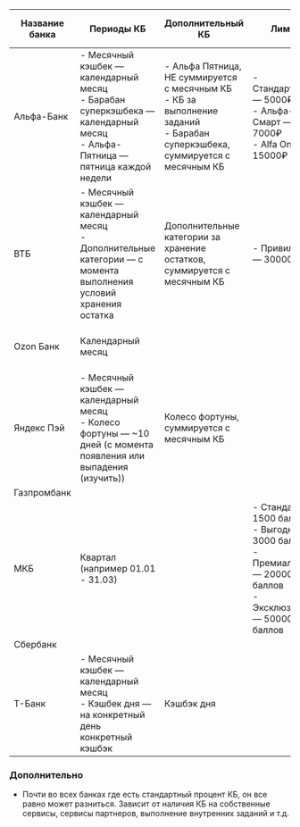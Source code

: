 
| Название банка | Периоды КБ                                                                                                                     | Дополнительный КБ                                                                                                                | Лимит                                                                                                                 | Максимальное кол-во категорий                             | Процент КБ                                                       | Валюта КБ                                                                                                                              | Дополнительно                                       |
| -------------- | ------------------------------------------------------------------------------------------------------------------------------ | -------------------------------------------------------------------------------------------------------------------------------- | --------------------------------------------------------------------------------------------------------------------- | --------------------------------------------------------- | ---------------------------------------------------------------- | -------------------------------------------------------------------------------------------------------------------------------------- | --------------------------------------------------- |
| Альфа-Банк     | - Месячный кэшбек — календарный месяц<br>- Барабан суперкэшбека — календарный месяц<br>- Альфа-Пятница — пятница каждой недели | - Альфа Пятница, НЕ суммируется с месячным КБ<br>- КБ за выполнение заданий<br>- Барабан суперкэшбека, суммируется с месячным КБ | - Стандартный — 5000₽<br>- Альфа-Смарт — 7000₽<br>- Alfa Only — 15000₽                                                | - Стандартный — 3<br>- Альфа-Смарт — 4<br>- Alfa Only — 5 | - Стандартный — 5%<br>- Альфа-Смарт — 5%<br>- Alfa Only — 7%     | Рубли                                                                                                                                  |                                                     |
| ВТБ            | - Месячный кэшбек — календарный месяц<br>- Дополнительные категории — с момента выполнения условий хранения остатка            | Дополнительные категории за хранение остатков, суммируется с месячным КБ                                                         | - Привилегия — 30000₽                                                                                                 | 3                                                         | Процент разнится между категориями                               | Рубли                                                                                                                                  |                                                     |
| Ozon Банк      | Календарный месяц                                                                                                              |                                                                                                                                  |                                                                                                                       |                                                           | Процент разнится между категориями                               | Рубли                                                                                                                                  |                                                     |
| Яндекс Пэй     | - Месячный кэшбек — календарный месяц<br>- Колесо фортуны — ~10 дней (с момента появления или выпадения (изучить))             | Колесо фортуны, суммируется с месячным КБ                                                                                        |                                                                                                                       |                                                           | Процент разнится между категориями                               | [Баллы Плюс](https://yandex.ru/support/pay/ru/cashback)                                                                                | Необязательно выбирать сразу все категории на месяц |
| Газпромбанк    |                                                                                                                                |                                                                                                                                  |                                                                                                                       |                                                           |                                                                  |                                                                                                                                        |                                                     |
| МКБ            | Квартал (например 01.01 - 31.03)                                                                                               |                                                                                                                                  | - Стандарт — 1500 баллов<br>- Выгодный — 3000 баллов<br>- Премиальный — 20000 баллов<br>- Эксклюзивный — 50000 баллов |                                                           | - Выгодный/Корпоративный — 5%<br>- Премиальный/Эксклюзивный — 7% | [Баллы](https://mkb.ru/personal/cards/privileges)<br>- Можно перевести в рубли (1 балл = 1 рубль)<br>- У перевода есть месячные лимиты | Есть возможность платно поменять категории          |
| Сбербанк       |                                                                                                                                |                                                                                                                                  |                                                                                                                       |                                                           |                                                                  |                                                                                                                                        |                                                     |
| Т-Банк         | - Месячный кэшбек — календарный месяц<br>- Кэшбек дня — на конкретный день конкретный кэшбэк                                   | Кэшбэк дня                                                                                                                       |                                                                                                                       |                                                           |                                                                  |                                                                                                                                        |                                                     |

### Дополнительно
- Почти во всех банках где есть стандартный процент КБ, он все равно может разниться. Зависит от наличия КБ на собственные сервисы, сервисы партнеров, выполнение внутренних заданий и т.д.